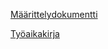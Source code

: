 [Määrittelydokumentti](https://github.com/alisa1eli/harjoitustyo/Dokumentointi/Määrittelydokumentti.md)

[Työaikakirja](https://github.com/alisa1eli/harjoitustyo/blob/master/laskarit/viikko1/komentorivi.txt)
